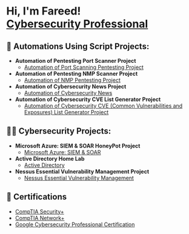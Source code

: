 <h1>Hi, I'm Fareed! <br/><a href="https://github.com/FareedHussaini"> <a href="https://www.linkedin.com/in/fareed-hussaini/">Cybersecurity Professional</a></h1>
  
<h2>🔁 Automations Using Script Projects:</h2>
  
- <b>Automation of Pentesting Port Scanner Project</b>
  - [Automation of Port Scanning Pentesting Project](https://github.com/anwarsyed1/Automation-of-Port-Scanning-Pentesting-Project)
- <b>Automation of Pentesting NMP Scanner Project</b>
  - [Automation of NMP Pentesting Project](https://github.com/anwarsyed1/automated-nmp-scanner)
- <b>Automation of Cybersecurity News Project</b>
  - [Automation of Cybersecurity News](https://github.com/anwarsyed1/Automation-of-Cybersecurity-News-with-Scripts)
- <b>Automation of Cybersecurity CVE List Generator Project</b>
  - [Automation of Cybersecurity CVE (Common Vulnerabilities and Exposures) List Generator Project](https://github.com/anwarsyed1/Automation-of-CVE-List)


<h2>👨‍💻 Cybersecurity Projects:</h2>

- <b>Microsoft Azure: SIEM & SOAR HoneyPot Project</b>
  - [Microsoft Azure: SIEM & SOAR](https://github.com/anwarsyed1/MicrosoftAzureSentinental-SIEM-)
- <b>Active Directory Home Lab</b>
  - [Active Directory](https://github.com/anwarsyed1/Active-Directory-Project)
- <b>Nessus Essential Vulnerability Management Project</b>
  - [Nessus Essential Vulnerability Management](https://github.com/anwarsyed1/VulnerabilityManagement-NessusEssentials)


<h2>🥇 Certifications</h2>

- [CompTIA Security+]()
- [CompTIA Network+]()
- [Google Cybersecurity Professional Certification]()
